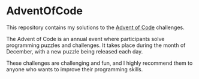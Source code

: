 # AdventOfCode

This repository contains my solutions to the [Advent of Code](https://adventofcode.com/) challenges.

The Advent of Code is an annual event where participants solve programming puzzles and challenges. It takes place during the month of December, with a new puzzle being released each day.

These challenges are challenging and fun, and I highly recommend them to anyone who wants to improve their programming skills.
